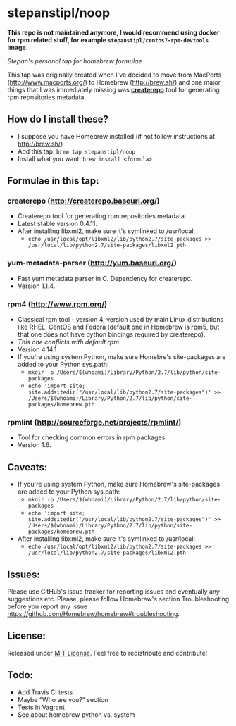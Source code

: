 stepanstipl/noop
=============

**This repo is not maintained anymore, I would recommend using docker for rpm related stuff, for example `stepanstipl/centos7-rpm-devtools` image.**

_Stepan's personal tap for homebrew formulae_

This tap was originally created when I've decided to move from MacPorts (http://www.macports.org/) to Homebrew (http://brew.sh/) and one major things that I was immediately missing was [**createrepo**](http://createrepo.baseurl.org/) tool for generating rpm repositories metadata.


How do I install these?
-----------------------
- I suppose you have Homebrew installed (if not follow instructions at http://brew.sh/)
- Add this tap: `brew tap stepanstipl/noop`
- Install what you want: `brew install <formula>`


Formulae in this tap:
---------------------

### createrepo (http://createrepo.baseurl.org/)
- Createrepo tool for generating rpm repositories metadata.
- Latest stable version 0.4.11.
- After installing libxml2, make sure it's symlinked to /usr/local:
  - `echo /usr/local/opt/libxml2/lib/python2.7/site-packages >> /usr/local/lib/python2.7/site-packages/libxml2.pth`

### yum-metadata-parser (http://yum.baseurl.org/)
- Fast yum metadata parser in C. Dependency for createrepo. 
- Version 1.1.4.

### rpm4 (http://www.rpm.org/)
- Classical rpm tool - version 4, version used by main Linux distributions like RHEL, CentOS and Fedora (default one in Homebrew is rpm5, but that one does not have python bindings required by createrepo).
- _This one conflicts with default rpm_.
- Version 4.14.1
- If you're using system Python, make sure Homebre's site-packages are added to your Python sys.path:
  - `mkdir -p /Users/$(whoami)/Library/Python/2.7/lib/python/site-packages`
  - `echo 'import site; site.addsitedir("/usr/local/lib/python2.7/site-packages")' >> /Users/$(whoami)/Library/Python/2.7/lib/python/site-packages/homebrew.pth`

### rpmlint (http://sourceforge.net/projects/rpmlint/)
- Tool for checking common errors in rpm packages.
- Version 1.6.

Caveats:
--------
- If you're using system Python, make sure Homebrew's site-packages are added to your Python sys.path:
  - `mkdir -p /Users/$(whoami)/Library/Python/2.7/lib/python/site-packages`
  - `echo 'import site; site.addsitedir("/usr/local/lib/python2.7/site-packages")' >> /Users/$(whoami)/Library/Python/2.7/lib/python/site-packages/homebrew.pth`
- After installing libxml2, make sure it's symlinked to /usr/local:
  - `echo /usr/local/opt/libxml2/lib/python2.7/site-packages >> /usr/local/lib/python2.7/site-packages/libxml2.pth`

Issues:
-------
Please use GitHub's issue tracker for reporting issues and eventually any suggestions etc. Please, please follow Homebrew's section Troubleshooting before you report any issue https://github.com/Homebrew/homebrew#troubleshooting.

License:
--------
Released under [MIT License](https://github.com/stepanstipl/homebrew-noop/blob/master/LICENSE.md). Feel free to redistribute and contribute!

Todo:
-----
- Add Travis CI tests
- Maybe "Who are you?" section
- Tests in Vagrant
- See about homebrew python vs. system
